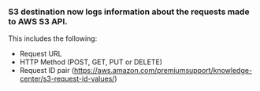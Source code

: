 ### S3 destination now logs information about the requests made to AWS S3 API.

This includes the following:
- Request URL
- HTTP Method (POST, GET, PUT or DELETE)
- Request ID pair (https://aws.amazon.com/premiumsupport/knowledge-center/s3-request-id-values/)
